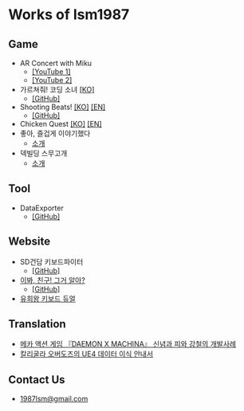 Works of lsm1987
===

## Game
* AR Concert with Miku
  * [[YouTube 1]](https://www.youtube.com/watch?v=RSKH0sftlu0)
  * [[YouTube 2]](https://www.youtube.com/watch?v=dj0NHAdl_G4)
* 가르쳐줘! 코딩 소녀 [[KO]](./codinggirls)
  * [[GitHub]](https://github.com/lsm1987/CodingGirls)
* Shooting Beats! [[KO]](./shootingbeats/index_ko) [[EN]](./shootingbeats)
  * [[GitHub]](https://github.com/lsm1987/ShootingBeats)
* Chicken Quest [[KO]](./chickenquest/index_ko) [[EN]](./chickenquest)
* 좋아, 즐겁게 이야기했다
  * [소개](./msw/live2d-webview-sample-intro)
* 덱빌딩 스무고개
  * [소개](./msw/twentyquestions)

## Tool
* DataExporter
  * [[GitHub]](https://github.com/lsm1987/DataExporter)

## Website
* SD건담 키보드파이터
  * [[GitHub]](https://github.com/lsm1987/sd-gundam-keyboard-fighter)
* [이봐, 친구! 그거 알아?](./RandomGenerator/Lemon)
  * [[GitHub]](https://github.com/lsm1987/RandomGenerator)
* [유희왕 키보드 듀얼](https://keyboardduel.vercel.app)

## Translation
* [메카 액션 게임 『DAEMON X MACHINA』 신념과 피와 강철의 개발사례](https://www.slideshare.net/SangminLim/daemon-x-machina)
* [칼리굴라 오버도즈의 UE4 데이터 이식 안내서](https://www.slideshare.net/SangminLim/ue4-236822200)

## Contact Us
- 1987lsm@gmail.com